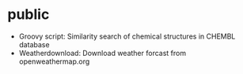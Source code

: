 # public
<ul>
<li>Groovy script: Similarity search of chemical structures in CHEMBL database
<li>Weatherdownload: Download weather forcast from openweathermap.org
</ul>
